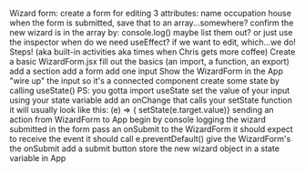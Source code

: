 Wizard form:
create a form for editing 3 attributes:
name
occupation
house
when the form is submitted, save that to an array...somewhere?
confirm the new wizard is in the array by:
console.log()
maybe list them out?
or just use the inspector
when do we need useEffect?
if we want to edit, which...we do!
Steps! (aka built-in activities aka times when Chris gets more coffee)
 Create a basic WizardForm.jsx
fill out the basics (an import, a function, an export)
add a section
add a form
add one input
 Show the WizardForm in the App
 "wire up" the input so it's a connected component
create some state by calling useState()
PS: you gotta import useState
set the value of your input using your state variable
add an onChange that calls your setState function
it will usually look like this: (e) => { setState(e.target.value)}
 sending an action from WizardForm to App
begin by console logging the wizard submitted in the form
pass an onSubmit to the WizardForm
it should expect to receive the event
it should call e.preventDefault()
give the WizardForm's the onSubmit
add a submit button
 store the new wizard object in a state variable in App
